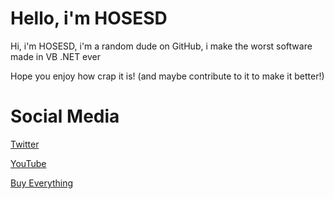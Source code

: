 # Hello, i'm HOSESD #

Hi, i'm HOSESD, i'm a random dude on GitHub, i make the worst software made in VB .NET ever 

Hope you enjoy how crap it is! (and maybe contribute to it to make it better!)
# Social Media #
[Twitter](https://twitter.com/ILikei386CPUs)

[YouTube](https://www.youtube.com/channel/UCirFc2jLNd3uywibtQDC3OQ)

[Buy Everything](stuff.md)
